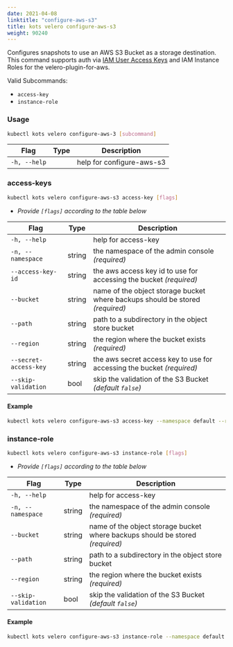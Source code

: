 ```yaml
---
date: 2021-04-08
linktitle: "configure-aws-s3"
title: kots velero configure-aws-s3
weight: 90240
---
```


Configures snapshots to use an AWS S3 Bucket as a storage destination. 
This command supports auth via [IAM User Access Keys](https://github.com/vmware-tanzu/velero-plugin-for-aws#option-1-set-permissions-with-an-iam-user) and IAM Instance Roles for the velero-plugin-for-aws.

Valid Subcommands:
* `access-key`
* `instance-role`

### Usage

```bash
kubectl kots velero configure-aws-3 [subcommand]
```

| Flag         | Type | Description              |
|--------------|------|--------------------------|
| `-h, --help` |      | help for configure-aws-s3 |

### access-keys

```bash
kubectl kots velero configure-aws-s3 access-key [flags]
```

- _Provide `[flags]` according to the table below_

| Flag                   | Type   | Description                                                                   |
|------------------------|--------|-------------------------------------------------------------------------------|
| `-h, --help`           |        | help for access-key                                                           |
| `-n, --namespace`      | string | the namespace of the admin console _(required)_                               |
| `--access-key-id`      | string | the aws access key id to use for accessing the bucket _(required)_            |
| `--bucket`             | string | name of the object storage bucket where backups should be stored _(required)_ |
| `--path `              | string | path to a subdirectory in the object store bucket                             |
| `--region `            | string | the region where the bucket exists _(required)_                               |
| `--secret-access-key ` | string | the aws secret access key to use for accessing the bucket _(required)_        |
| `--skip-validation`    | bool   | skip the validation of the S3 Bucket _(default `false`)_                      |

#### Example

```bash
kubectl kots velero configure-aws-s3 access-key --namespace default --region us-east-1 --bucket kots-snaps --access-key-id XXXXXXXJTJB7M2XZUV7D --secret-access-key <secret access key here>
```

### instance-role 

```bash
kubectl kots velero configure-aws-s3 instance-role [flags]
```

- _Provide `[flags]` according to the table below_

| Flag                   | Type   | Description                                                                   |
|------------------------|--------|-------------------------------------------------------------------------------|
| `-h, --help`           |        | help for access-key                                                           |
| `-n, --namespace`      | string | the namespace of the admin console _(required)_                               |
| `--bucket`             | string | name of the object storage bucket where backups should be stored _(required)_ |
| `--path `              | string | path to a subdirectory in the object store bucket                             |
| `--region `            | string | the region where the bucket exists _(required)_                               |
| `--skip-validation`    | bool   | skip the validation of the S3 Bucket _(default `false`)_                      |

#### Example

```bash
kubectl kots velero configure-aws-s3 instance-role --namespace default --region us-east-1 --bucket kots-snaps
```
